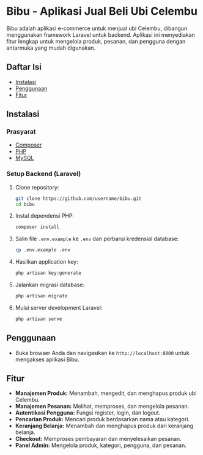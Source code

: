 # Bibu - Aplikasi Jual Beli Ubi Celembu

Bibu adalah aplikasi e-commerce untuk menjual ubi Celembu, dibangun menggunakan framework Laravel untuk backend. Aplikasi ini menyediakan fitur lengkap untuk mengelola produk, pesanan, dan pengguna dengan antarmuka yang mudah digunakan.

## Daftar Isi

- [Instalasi](#instalasi)
- [Penggunaan](#penggunaan)
- [Fitur](#fitur)

## Instalasi

### Prasyarat

- [Composer](https://getcomposer.org/)
- [PHP](https://www.php.net/)
- [MySQL](https://www.mysql.com/)

### Setup Backend (Laravel)

1. Clone repository:

    ```bash
    git clone https://github.com/username/bibu.git
    cd bibu
    ```

2. Instal dependensi PHP:

    ```bash
    composer install
    ```

3. Salin file `.env.example` ke `.env` dan perbarui kredensial database:

    ```bash
    cp .env.example .env
    ```

4. Hasilkan application key:

    ```bash
    php artisan key:generate
    ```

5. Jalankan migrasi database:

    ```bash
    php artisan migrate
    ```

6. Mulai server development Laravel:

    ```bash
    php artisan serve
    ```

## Penggunaan

- Buka browser Anda dan navigasikan ke `http://localhost:8000` untuk mengakses aplikasi Bibu.

## Fitur

- **Manajemen Produk:** Menambah, mengedit, dan menghapus produk ubi Celembu.
- **Manajemen Pesanan:** Melihat, memproses, dan mengelola pesanan.
- **Autentikasi Pengguna:** Fungsi register, login, dan logout.
- **Pencarian Produk:** Mencari produk berdasarkan nama atau kategori.
- **Keranjang Belanja:** Menambah dan menghapus produk dari keranjang belanja.
- **Checkout:** Memproses pembayaran dan menyelesaikan pesanan.
- **Panel Admin:** Mengelola produk, kategori, pengguna, dan pesanan.

